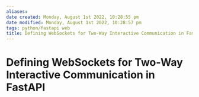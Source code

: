 ```yaml
---
aliases: 
date created: Monday, August 1st 2022, 10:28:55 pm
date modified: Monday, August 1st 2022, 10:28:57 pm
tags: python/fastapi web 
title: Defining WebSockets for Two-Way Interactive Communication in FastAPI
---
```


# Defining WebSockets for Two-Way Interactive Communication in FastAPI


